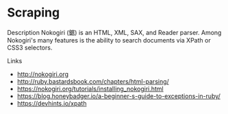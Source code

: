 # Scraping

Description
Nokogiri (鋸) is an HTML, XML, SAX, and Reader parser. Among Nokogiri's many features is the ability to search documents via XPath or CSS3 selectors.

Links
- http://nokogiri.org
- http://ruby.bastardsbook.com/chapters/html-parsing/
- https://nokogiri.org/tutorials/installing_nokogiri.html
- https://blog.honeybadger.io/a-beginner-s-guide-to-exceptions-in-ruby/
- https://devhints.io/xpath
